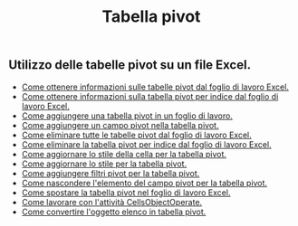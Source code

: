 ﻿---
title: Tabella pivot
second_title: Aspose.Cells Cloud Documen
type: docs
url: /it/pivottables/
aliases: [/working-with-pivot-tables/]
keywords: Working with pivot table on an Excel worksheet
description: Come utilizzare le API REST Aspose.Cells Cloud con la tabella pivot in un foglio di lavoro Excel. L'SDK supporta i tipi di linguaggi di sviluppo. Includono Android, C#, Go, Java, NodeJS, Perl, PHP, Python, Ruby e swift
weight: 100
---
## Utilizzo delle tabelle pivot su un file Excel.

- [Come ottenere informazioni sulle tabelle pivot dal foglio di lavoro Excel.](/cells/it/pivot-tables/get-all/)
- [Come ottenere informazioni sulla tabella pivot per indice dal foglio di lavoro Excel.](/cells/it/pivot-tables/get/)
- [Come aggiungere una tabella pivot in un foglio di lavoro.](/cells/it/pivot-tables/add/)
- [Come aggiungere un campo pivot nella tabella pivot.](/cells/it/pivot-tables/add-pivot-field/)
- [Come eliminare tutte le tabelle pivot dal foglio di lavoro Excel.](/cells/it/pivot-tables/clear/)
- [Come eliminare la tabella pivot per indice dal foglio di lavoro Excel.](/cells/it/pivot-tables/delete/)
- [Come aggiornare lo stile della cella per la tabella pivot.](/cells/it/pivot-tables/format/)
- [Come aggiornare lo stile per la tabella pivot.](/cells/it/pivot-tables/format-all/)
- [Come aggiungere filtri pivot per la tabella pivot.](/cells/it/pivot-tables/add-filters/)
- [Come nascondere l'elemento del campo pivot per la tabella pivot.](/cells/it/pivot-tables/hide-pivot-field-item/)
- [Come spostare la tabella pivot nel foglio di lavoro Excel.](/cells/it/pivot-tables/move/)
- [Come lavorare con l'attività CellsObjectOperate.](/cells/it/working-with-pivot-table-using-cellsobjectoperate-task/)
- [Come convertire l'oggetto elenco in tabella pivot.](/cells/it/pivot-tables/convert-table-to-pivottable/)

